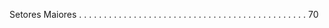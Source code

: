 ﻿Setores Maiores . . . . . . . . . . . . . . . . . . . . . . . . . . . . . . . . . . . . . . . . . . . . . . 70